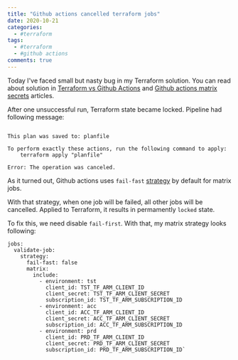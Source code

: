 ```yaml
---
title: "Github actions cancelled terraform jobs"
date: 2020-10-21
categories:
  - #terraform
tags:
  - #terraform
  - #github actions
comments: true
---
```


Today I've faced small but nasty bug in my Terraform solution. You can read
about solution in [Terraform vs Github Actions](https://sbulav.github.io/terraform/terraform-vs-github-actions/)
and [Github actions matrix secrets](https://sbulav.github.io/terraform/github-actions-matrix-secrets/) articles.

After one unsuccessful run, Terraform state became locked. Pipeline had
following message:

```

This plan was saved to: planfile

To perform exactly these actions, run the following command to apply:
    terraform apply "planfile"

Error: The operation was canceled.
```

As it turned out, Github actions uses `fail-fast` [strategy](https://docs.github.com/en/free-pro-team@latest/actions/reference/workflow-syntax-for-github-actions#jobsjob_idstrategyfail-fast)
by default for matrix jobs.

With that strategy, when one job will be failed, all other jobs will be
cancelled. Applied to Terraform, it results in permamently `locked` state.

To fix this, we need disable `fail-first`. With that, my matrix strategy looks
following:

```
jobs:
  validate-job:
    strategy:
      fail-fast: false
      matrix:
        include:
          - environment: tst
            client_id: TST_TF_ARM_CLIENT_ID
            client_secret: TST_TF_ARM_CLIENT_SECRET
            subscription_id: TST_TF_ARM_SUBSCRIPTION_ID
          - environment: acc
            client_id: ACC_TF_ARM_CLIENT_ID
            client_secret: ACC_TF_ARM_CLIENT_SECRET
            subscription_id: ACC_TF_ARM_SUBSCRIPTION_ID
          - environment: prd
            client_id: PRD_TF_ARM_CLIENT_ID
            client_secret: PRD_TF_ARM_CLIENT_SECRET
            subscription_id: PRD_TF_ARM_SUBSCRIPTION_ID`
```
